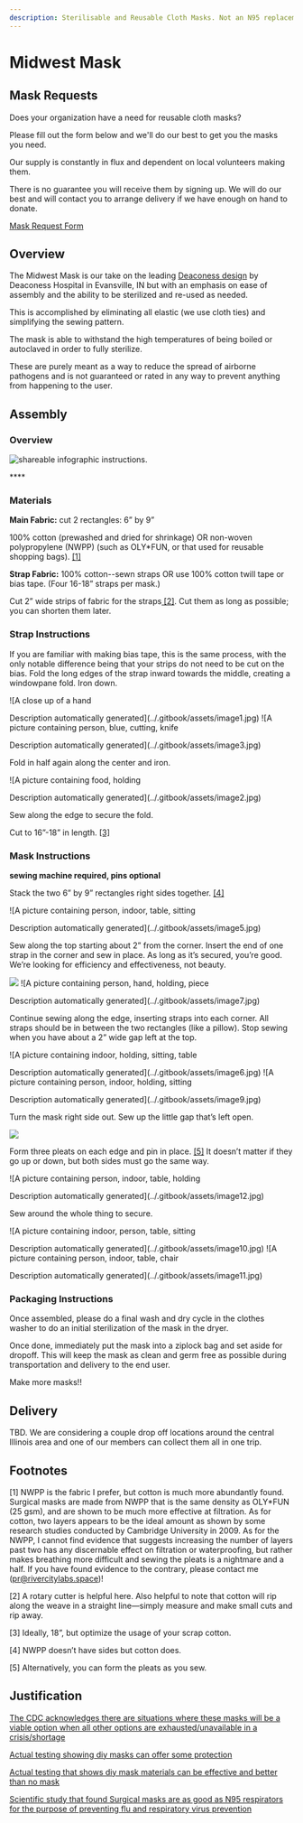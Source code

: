 ```yaml
---
description: Sterilisable and Reusable Cloth Masks. Not an N95 replacement.
---
```


# Midwest Mask

## Mask Requests

Does your organization have a need for reusable cloth masks?

Please fill out the form below and we'll do our best to get you the masks you need.

Our supply is constantly in flux and dependent on local volunteers making them.

There is no guarantee you will receive them by signing up. We will do our best and will contact you to arrange delivery if we have enough on hand to donate.

[Mask Request Form](https://docs.google.com/forms/d/e/1FAIpQLSd4ZRjCT11ue2HLUsixIadBMptkuXtzpHWXqZMkVfGbQv8kvg/viewform?usp=sf_link)

## Overview

The Midwest Mask is our take on the leading [Deaconess design](https://www.deaconess.com/How-to-make-a-Face-Mask)  by Deaconess Hospital in Evansville, IN but with an emphasis on ease of assembly and the ability to be sterilized and re-used as needed.

This is accomplished by eliminating all elastic \(we use cloth ties\) and simplifying the sewing pattern.

The mask is able to withstand the high temperatures of being boiled or autoclaved in order to fully  sterilize.

These are purely meant as a way to reduce the spread of airborne pathogens and is not guaranteed or rated in any way to prevent anything from happening to the user.

## Assembly

### Overview

![shareable infographic instructions.](../.gitbook/assets/masks-infographic-2.jpg)

\*\*\*\*

### **Materials**

**Main Fabric:** cut 2 rectangles: 6” by 9”

100% cotton \(prewashed and dried for shrinkage\) OR non-woven polypropylene \(NWPP\) \(such as OLY\*FUN, or that used for reusable shopping bags\). [\[1\]](midwest-mask.md#footnotes)

**Strap Fabric:** 100% cotton--sewn straps OR use 100% cotton twill tape or bias tape. \(Four 16-18” straps per mask.\)

Cut 2” wide strips of fabric for the straps[ \[2\]](midwest-mask.md#footnotes). Cut them as long as possible; you can shorten them later.

### **Strap Instructions**

If you are familiar with making bias tape, this is the same process, with the only notable difference being that your strips do not need to be cut on the bias. Fold the long edges of the strap inward towards the middle, creating a windowpane fold. Iron down.

![A close up of a hand

Description automatically generated](../.gitbook/assets/image1.jpg)     ![A picture containing person, blue, cutting, knife

Description automatically generated](../.gitbook/assets/image3.jpg)

Fold in half again along the center and iron.

![A picture containing food, holding

Description automatically generated](../.gitbook/assets/image2.jpg)

Sew along the edge to secure the fold.

Cut to 16”-18” in length. [\[3\]](midwest-mask.md#footnotes)

### **Mask Instructions**

**sewing machine required, pins optional**

Stack the two 6” by 9” rectangles right sides together. [\[4\]](midwest-mask.md#footnotes)

![A picture containing person, indoor, table, sitting

Description automatically generated](../.gitbook/assets/image5.jpg)

Sew along the top starting about 2” from the corner. Insert the end of one strap in the corner and sew in place. As long as it’s secured, you’re good. We’re looking for efficiency and effectiveness, not beauty.

![](../.gitbook/assets/image4.jpg)    ![A picture containing person, hand, holding, piece

Description automatically generated](../.gitbook/assets/image7.jpg)

Continue sewing along the edge, inserting straps into each corner. All straps should be in between the two rectangles \(like a pillow\). Stop sewing when you have about a 2” wide gap left at the top.

![A picture containing indoor, holding, sitting, table

Description automatically generated](../.gitbook/assets/image6.jpg)    ![A picture containing person, indoor, holding, sitting

Description automatically generated](../.gitbook/assets/image9.jpg)

Turn the mask right side out. Sew up the little gap that’s left open.

![](../.gitbook/assets/image8.jpg)

Form three pleats on each edge and pin in place. [\[5\]](midwest-mask.md#footnotes) It doesn’t matter if they go up or down, but both sides must go the same way.

![A picture containing person, indoor, table, holding

Description automatically generated](../.gitbook/assets/image12.jpg)

Sew around the whole thing to secure.

![A picture containing indoor, person, table, sitting

Description automatically generated](../.gitbook/assets/image10.jpg)   ![A picture containing person, indoor, table, chair

Description automatically generated](../.gitbook/assets/image11.jpg)

### Packaging Instructions

Once assembled, please do a final wash and dry cycle in the clothes washer  to do an initial sterilization of the mask in the dryer.

Once done, immediately put the mask into a ziplock bag and set aside for dropoff. This will keep the mask as clean and germ free as possible during transportation and delivery to the end user.

Make more masks!!

## Delivery

TBD. We are considering a couple drop off locations around the central Illinois area and one of our members can collect them all in one trip. 

## Footnotes

\[1\] NWPP is the fabric I prefer, but cotton is much more abundantly found. Surgical masks are made from NWPP that is the same density as OLY\*FUN \(25 gsm\), and are shown to be much more effective at filtration. As for cotton, two layers appears to be the ideal amount as shown by some research studies conducted by Cambridge University in 2009. As for the NWPP, I cannot find evidence that suggests increasing the number of layers past two has any discernable effect on filtration or waterproofing, but rather makes breathing more difficult and sewing the pleats is a nightmare and a half. If you have found evidence to the contrary, please contact me \(pr@rivercitylabs.space\)!

\[2\] A rotary cutter is helpful here. Also helpful to note that cotton will rip along the weave in a straight line—simply measure and make small cuts and rip away.

\[3\] Ideally, 18”, but optimize the usage of your scrap cotton.

\[4\] NWPP doesn’t have sides but cotton does.

\[5\] Alternatively, you can form the pleats as you sew.

## Justification

[The CDC acknowledges there are situations where these masks will be a viable option when all other options are exhausted/unavailable in a crisis/shortage](https://www.cdc.gov/coronavirus/2019-ncov/hcp/respirators-strategy/crisis-alternate-strategies.html)

[Actual testing showing diy masks can offer some protection](https://smartairfilters.com/en/blog/diy-homemade-mask-protect-virus-coronavirus/)

[Actual testing that shows diy mask materials can be effective and better than no mask](https://smartairfilters.com/en/blog/best-materials-make-diy-face-mask-virus/?fbclid=IwAR0xb7giemOM-f0OmPE_g7DyBizqYqT85ndlod4KXE6XcEpLF2eBqPJd_Wk)

[Scientific study that found Surgical masks are as good as N95 respirators for the purpose of preventing flu and respiratory virus prevention](https://www.sciencedaily.com/releases/2019/09/190903134732.htm)

